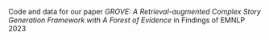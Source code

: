 Code and data for our paper *GROVE: A Retrieval-augmented Complex Story Generation Framework with A Forest of Evidence* in Findings of EMNLP 2023